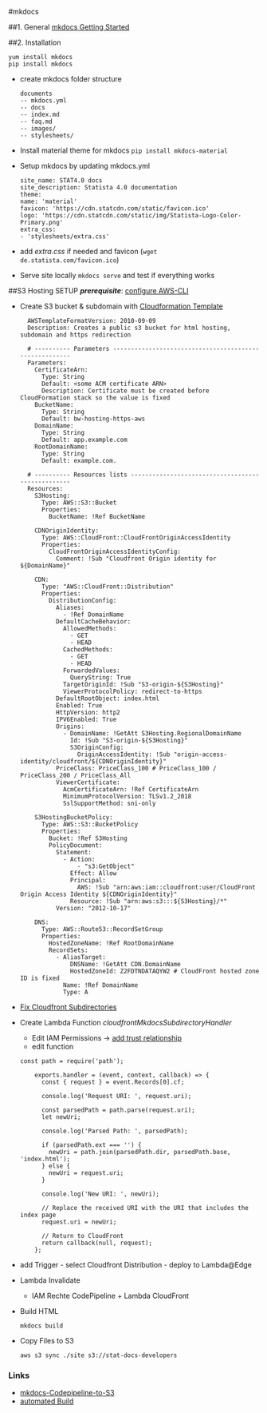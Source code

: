 #mkdocs

##1. General
[mkdocs Getting Started](https://www.mkdocs.org/#getting-started "mkdocs Getting Started")

##2. Installation
```
yum install mkdocs
pip install mkdocs
```
* create mkdocs folder structure
    ```
    documents
    -- mkdocs.yml
    -- docs
    -- index.md
    -- faq.md
    -- images/
    -- stylesheets/
    ```
* Install material theme for mkdocs 
`pip install mkdocs-material`

* Setup mkdocs by updating mkdocs.yml
    ```
    site_name: STAT4.0 docs
    site_description: Statista 4.0 documentation
    theme:
    name: 'material'
    favicon: 'https://cdn.statcdn.com/static/favicon.ico'
    logo: 'https://cdn.statcdn.com/static/img/Statista-Logo-Color-Primary.png'
    extra_css:
    - 'stylesheets/extra.css'
    ```
* add _extra.css_ if needed and favicon (`wget de.statista.com/favicon.ico`)

* Serve site locally
`mkdocs serve` and test if everything works

##S3 Hosting SETUP
_**prerequisite**_: [configure AWS-CLI](aws_cli)

* Create S3 bucket & subdomain with [Cloudformation Template](https://docs.aws.amazon.com/AWSCloudFormation/latest/UserGuide/quickref-s3.html)

   		AWSTemplateFormatVersion: 2010-09-09
   		Description: Creates a public s3 bucket for html hosting, subdomain and https redirection

   		# ---------- Parameters -------------------------------------------------------
   		Parameters:
   		  CertificateArn:
   			Type: String
   			Default: <some ACM certificate ARN>
   			Description: Certificate must be created before CloudFormation stack so the value is fixed
   		  BucketName:
   			Type: String
   			Default: bw-hosting-https-aws
   		  DomainName:
   			Type: String
   			Default: app.example.com
   		  RootDomainName:
   			Type: String
   			Default: example.com.

   		# ---------- Resources lists --------------------------------------------------
   		Resources:
   		  S3Hosting:
   			Type: AWS::S3::Bucket
   			Properties:
   			  BucketName: !Ref BucketName

   		  CDNOriginIdentity:
   			Type: AWS::CloudFront::CloudFrontOriginAccessIdentity
   			Properties:
   			  CloudFrontOriginAccessIdentityConfig:
   				Comment: !Sub "Cloudfront Origin identity for ${DomainName}"

   		  CDN:
   			Type: "AWS::CloudFront::Distribution"
   			Properties:
   			  DistributionConfig:
   				Aliases: 
   				  - !Ref DomainName
   				DefaultCacheBehavior:
   				  AllowedMethods:
   					- GET
   					- HEAD
   				  CachedMethods:
   					- GET
   					- HEAD
   				  ForwardedValues:
   					QueryString: True
   				  TargetOriginId: !Sub "S3-origin-${S3Hosting}"
   				  ViewerProtocolPolicy: redirect-to-https
   				DefaultRootObject: index.html
   				Enabled: True
   				HttpVersion: http2
   				IPV6Enabled: True
   				Origins:
   				  - DomainName: !GetAtt S3Hosting.RegionalDomainName
   					Id: !Sub "S3-origin-${S3Hosting}"
   					S3OriginConfig:
   					  OriginAccessIdentity: !Sub "origin-access-identity/cloudfront/${CDNOriginIdentity}"
   				PriceClass: PriceClass_100 # PriceClass_100 / PriceClass_200 / PriceClass_All
   				ViewerCertificate:
   				  AcmCertificateArn: !Ref CertificateArn
   				  MinimumProtocolVersion: TLSv1.2_2018
   				  SslSupportMethod: sni-only

   		  S3HostingBucketPolicy:
   			Type: AWS::S3::BucketPolicy
   			Properties:
   			  Bucket: !Ref S3Hosting
   			  PolicyDocument:
   				Statement:
   				  - Action:
   					  - "s3:GetObject"
   					Effect: Allow
   					Principal:
   					  AWS: !Sub "arn:aws:iam::cloudfront:user/CloudFront Origin Access Identity ${CDNOriginIdentity}"
   					Resource: !Sub "arn:aws:s3:::${S3Hosting}/*"
   				Version: "2012-10-17"

   		  DNS:
   			Type: AWS::Route53::RecordSetGroup
   			Properties:
   			  HostedZoneName: !Ref RootDomainName
   			  RecordSets:
   				- AliasTarget:
   					DNSName: !GetAtt CDN.DomainName
   					HostedZoneId: Z2FDTNDATAQYW2 # CloudFront hosted zone ID is fixed
   				  Name: !Ref DomainName
   				  Type: A


* [Fix Cloudfront Subdirectories](https://medium.com/radon-dev/redirection-on-cloudfront-with-lambda-edge-e72fd633603e "Source")

* Create Lambda Function _cloudfrontMkdocsSubdirectoryHandler_
    * Edit IAM Permissions -> [add trust relationship](https://stackoverflow.com/questions/53796032/cannot-create-aws-lamda-function-due-to-some-cryptic-error-message)
    * edit function
  
    ```
    const path = require('path');
    
        exports.handler = (event, context, callback) => {
          const { request } = event.Records[0].cf;
          
          console.log('Request URI: ', request.uri);
    
          const parsedPath = path.parse(request.uri);
          let newUri;
    
          console.log('Parsed Path: ', parsedPath);
          
          if (parsedPath.ext === '') {
            newUri = path.join(parsedPath.dir, parsedPath.base, 'index.html');
          } else {
            newUri = request.uri;
          }
    
          console.log('New URI: ', newUri);
    
          // Replace the received URI with the URI that includes the index page
          request.uri = newUri;
          
          // Return to CloudFront
          return callback(null, request);
        };
    ```
* add Trigger - select Cloudfront Distribution - deploy to Lambda@Edge
* Lambda Invalidate
    * IAM Rechte CodePipeline + Lambda CloudFront
* Build HTML
    ```
    mkdocs build
    ```

* Copy Files to S3
    ```
    aws s3 sync ./site s3://stat-docs-developers
    ```
### Links
* [mkdocs-Codepipeline-to-S3](https://github.com/aurbac/mkdocs-codepipeline-github-to-s3)
* [automated Build](https://medium.com/taptuit/automated-build-deploy-with-aws-codepipeline-f0714d62f61c)
